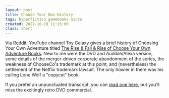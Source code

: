 ```yaml
---
layout: post
title: Choose Your Own History
tags: hyperfiction gamebooks micro
created: 2021-10-19 11:15:00
class: short
---
```

Via [Reddit](https://www.reddit.com/r/gamebooks/comments/qap8mj/the_rise_fall_rise_of_choose_your_own_adventure/):  YouTube channel Toy Galaxy gives a brief history of Choosing Your Own Adventure titled [The Rise & Fall & Rise of Choose Your Own Adventure Books](https://www.youtube.com/watch?v=B-f5YelgmMs).  New to me were the DVD and Audible/Alexa version, some details of the merger-driven corporate abandonment of the series, the weakness of ChooseCo's trademark at this point, and (nevertheless) the settlement of the Netflix trademark lawsuit.  The only howler in there was his calling Lone Wolf a "copycat" book.

If you prefer an unpunctuated transcript, you can [read one here](https://youtubetranscript.com/?v=B-f5YelgmMs), but you'll miss the excitingly retro DVD commercial.
